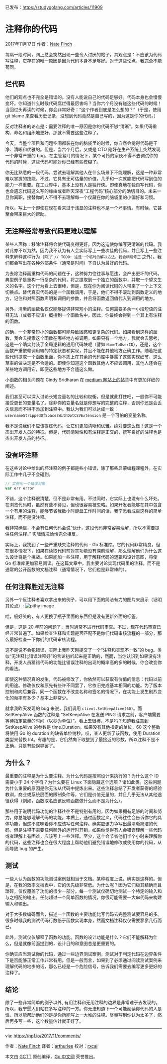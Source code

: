 已发布：https://studygolang.com/articles/11909

# 注释你的代码
2017年11月17日 作者：[Nate Finch](https://npf.io)

每隔一段时间，网上总会突然出现一些令人讨厌的帖子，其观点是：不应该为代码写注释，它存在的唯一原因是因为代码本身不足够好。对于这些论点，我完全不能苟同。

## 烂代码

他们的观点也不完全是错误的。没有人能说自己的代码足够好。代码本身也会慢慢变坏。你知道什么时候代码腐烂得最厉害吗？当你六个月没有碰这些代码的时候！当回过头再读的时候，你会非常好奇：“这个作者到底是怎么想的？”（于是，使用 git blame 来查看历史记录，没想到代码竟然是自己写的，因为这是你的代码。）

反对注释者的论点是：需要注释的唯一原因是你的代码不够“清晰”。如果代码重构、命名和组织地更好，那就不需要这些注释了。

今天，当整个项目和问题空间都装在你的脑袋里的时候，你自然会觉得代码是干净、清晰和优雅的。但是，当六个月后，又或是 CTO 刚好在生产系统上突然发现一个非常严重的 bug，在主管紧盯的情况下，某个可怜的家伙不得不去调试你的代码的时候，这些代码可能对你已经有些模糊了。

你无比熟悉的一段代码，尝试去理解其他人在什么场景下不能理解，这是一种非常难以掌握的技能。不过，它具有无可估量的价值，几乎和一次就能把代码写到位的能力一样重要。在工业界中，基本上没有人是独行侠。即使真地在独自写代码，你也会遗忘代码这么写的缘由或者昨天深夜“工程代码”核心部分的确切目的。未来一旦你离职，接替你的人不得不去理解每一个仅藏在你的脑袋里的小偏好和习惯。

所以，写上一个即使在现在看来过于浅显的注释也不是一个坏事情。有时候，它甚至会带来巨大的帮助。

## 无注释经常导致代码更难以理解

某些人声称：移除注释将会使代码变得更好，因为这迫使你编写更清晰的代码。我对此亦不以为然，因为我不认为有人会实际写上一些次佳的代码，并且写上一些注释来解释这种行为（除了 `// TODO: 这是一个临时的解决方法，我会稍后修正` 之外）。我们都会写出在各种外部条件（通常是时间）下自认为最好的代码。

为去除注释而重构代码的问题在于，这种努力往往事与愿违，会产出更坏的代码。典型例子是重构一行复杂的代码，将之提取到一个独立的函数中，并取一个望文生义的名字。这个行为看上去很棒，但是，现在你为阅读代码的人带来了一个上下文切换点。替代真实代码的是一个函数调用，于是，他们不得不滚动到函数定义的地方，记住和对照函数声明和调用的参数，并且将函数返回值代入到调用的地方。

另外，清晰的函数名仅仅能够提供非常短小的注释。任何需要多余一小段短语的注释无法（或者不应该）概括到一个函数名中。因此，你最终会得到一个其上有注释的函数。

的确，一个非常短小的函数都可能导致困惑和更复杂的代码。如果看到这样的函数，我会去搜索这个函数在哪些地方被调用。如果只有一个地方，我就会去思考，这是一个确实封装了全局逻辑的通用代码块呢（譬如 `NameToUserID`），还是，这个函数严重依赖调用端的特定状态和实现，并且不能在其他地方正确工作。随着把这些代码提取一个函数里面，你本质上在其余的代码库中暴露了这些实现细节，这么草率的做决定是不合适的。即使你知道这个函数其他人不应该调用，其他人还会在某些地方调用它，即便这些地方不合适这么做。

小函数的相关问题在 Cindy Sridharan 在 [medium 网站上的帖子](https://medium.com/@copyconstruct/small-functions-considered-harmful-91035d316c29)中有更加详细的阐述。

我们甚至可以深入讨论长短变量名的比较和权衡，但是就此打住吧，一般你不可能接受更长的变量名了。除非你的变量名就是你想写的完整的注释，否则你还是会丢失信息而不得不添加到注释中。我认为我们可以达成一致：`usernameStrippedOfSpacesWithDotCSVExtension` 是一个可怕的变量名称。

我不是说我们不应该提炼代码，让它们更加清晰和优雅。绝对要这么做！这是一个杰出开发人员的特征。但是，代码清晰性和有注释是正交的，撰写良好的注释也是杰出开发人员的特征。

## 没有坏注释

在这些讨论中给出的坏注释的例子都是些小错误，除了那些启蒙编程课程外，在实际工作中几乎不会碰到。

```javascript
// 实例化一个错误对象
var err error
```

不错，这个注释很清楚，但不是非常有用。不过同时，它实际上也没有什么坏处。在浏览代码时，虽然有些不待见，但也很容易被忽略。如果开发者能够在其中包含一个有用的注释，能够节省我数小时键盘工作时间的话，我宁愿看成百这样的简单注释，而不是没注释。

我非常确信，不会有任何代码会说“伙计，这段代码非常容易理解，所以不需要提供任何注释。” 实际情况恰恰完全相反。

实际上，我找到了一些严重缺失注释的代码 - Go 标准库。它的代码非常精良，但在很多情况下，如果在读取代码前对其功能没有深刻理解，那么理解他们为什么这么设计将是个挑战。如果能加一些注释，用于解释代码的逻辑和设计意图，将使 Go 标准库更加容易阅读。在这篇文章中，我主要讨论实现代码里的注释，而不是通常的公开函数的文档注释（通常情况下，它们也是非常棒的）。

## 任何注释胜过无注释

另外一个反注释者喜欢拿出来的例子，可以用下面的简洁有力的图片来展示（证明其论点）:
![pithy image](https://npf.io/comments.jpg)

哈，极好笑的，有人更换了瓶子里面的东西但是没有更新外面的标签。

但是，这是 20 年前的问题了，当时通常不进行代码审查。不过，现在代码审查已经非常普遍了。如果检查注释和实现是否匹配不是你们代码审核流程的一部分，那么最好检查一下你们的代码审核流程。

这不是说不会犯错误，实际上我昨天刚提交了一个“注释和实现不一致”的 bug。类似“无注释比错误注释好”的言论初听起来是正确的，然而，当你认识到如果没有注释，开发人员猜错代码的功能比错误注释的出现的概率高的多的时候，你会改变你的看法。

即使这种情况真的发生，代码被修改了，你依然可以获取有价值的信息：代码以前的用途。修改仅仅和原先有些许不同罢了，它依旧完成基本相同的功能。为了版本控制和向后兼容，同一个函数在不改变名称和签名的情况下，在功能上发生剧烈变化的频率有多少？基本上非常少。

就拿我昨天发现的 bug 来说，我们调用 `client.SetKeepAlive(60)`。而 SetKeepAlive 函数的注释是 “SetKeepAlive 在发送 PING 请求之前，客户端需要等待指定数量的时间（以秒为单位）”。看上去很棒，不是吗？知道我注意到 SetKeepAlive 的参数是 time.Duration。如果没有其他指定的单位，60 这个整数将使用 Go 的 duration 的缺省单位纳秒。哎，某人更新了该函数，使用 Duration 类型来替换 Int。有趣的是，它仍然向下取整到了最接近的秒数，所以注释不是不正确，只是有些误导罢了。

## 为什么？

最重要的注释是为什么要注释。为什么代码是按照设计来执行的？为什么这个 ID 需要小于 24 个字符？为什么要在 Linux 下面隐藏这个选项？诸如此类。这些问题为什么重要的原因是你无法从代码中提炼出来。这些注释总结了开发者获得的经验教训，商业或系统层面的限制条件等，它们是价值无量的，并且几乎无法从其他途径获得（例如，函数取名应该反映函数做什么而不是为什么）。

那些用于说明代码功能的注释往往不是特别有用的，因为如果拥有足够的时间和努力，你总能够理解代码的功能。本质上，通过函数定义，代码往往会告诉你它的具体功能，但这不意味着你不应该写任何注释。确实应该力争写出最清晰简洁的代码，但是注释不需要任何额外的运行时开销，如果你觉得有人会错误理解一些代码或者理解上有困难，应该写上一些注释。至少，这个会节省他们半个小时来理解你的代码，这些注释也会在很大程度上帮助他们避免错误地修改或使用你的代码，从而导致 bug 的产生。

## 测试

一些人认为函数的功能测试案例就相当于文档。某种程度上说，确实是这样的。但是，在我的效率文档表中，它的优先级非常低。为什么呢？因为它们极其精确而且琐碎，仅仅覆盖了功能的很少一部分。每一个测试仅确切地测试一个特定的输入和与之相配的输出。任何超过一个简单函数的情况，你很可能需要一大串代码来构建输入和输出。

对于大多数编码而言，描述一个函数的主要功能比写代码去完整测试要容易的多。很多时候我的测试代码行数倍于函数实现本身，然而文档注释仅仅需要寥寥几行而已。

此外，测试仅仅解释了函数的功能。函数的设计功能是什么？它们不能解释为什么，但是就像前面提到的，设计目的和意图总是更重要的。

你确实应当测试你的代码，通过一些边界测试案例，测试对于判定代码在边界条件下是否能够正常工作非常有用。但是一般而言，如果到了必须通过阅读测试案例来理解代码的地步的话，那么已经是一个危险信号，告诉我们需要去编写更多更好的注释了。

## 结论

除了一些非常简单的例子以外, 有用注释和无用注释的边界是非常难于去发现的。所以，我宁愿人们站在多写注释的一方。你无法知道下一个可能阅读你代码的人是谁，所以能帮助他们的是尽你所能写上一大堆的注释。尽量写到你认为太多了，然后再多写一些，这个数量估计就正好了。

---

via: https://npf.io/2017/11/comments/

作者：[Nate Finch](https://npf.io/about/)
译者：[arthurlee](https://github.com/arthurlee)
校对：[rxcai](https://github.com/rxcai)

本文由 [GCTT](https://github.com/studygolang/GCTT) 原创编译，[Go 中文网](https://studygolang.com/) 荣誉推出。
